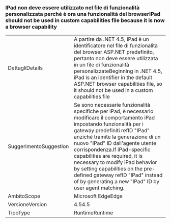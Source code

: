 ### <a name="ipad-should-not-be-used-in-custom-capabilities-file-because-it-is-now-a-browser-capability"></a><span data-ttu-id="a828d-101">IPad non deve essere utilizzato nel file di funzionalità personalizzata perché è ora una funzionalità del browser</span><span class="sxs-lookup"><span data-stu-id="a828d-101">IPad should not be used in custom capabilities file because it is now a browser capability</span></span>

|   |   |
|---|---|
|<span data-ttu-id="a828d-102">Dettagli</span><span class="sxs-lookup"><span data-stu-id="a828d-102">Details</span></span>|<span data-ttu-id="a828d-103">A partire da .NET 4.5, iPad è un identificatore nel file di funzionalità del browser ASP.NET predefinito, pertanto non deve essere utilizzata in un file di funzionalità personalizzate</span><span class="sxs-lookup"><span data-stu-id="a828d-103">Beginning in .NET 4.5, iPad is an identifier in the default ASP.NET browser capabilities file, so it should not be used in a custom capabilities file</span></span>|
|<span data-ttu-id="a828d-104">Suggerimento</span><span class="sxs-lookup"><span data-stu-id="a828d-104">Suggestion</span></span>|<span data-ttu-id="a828d-105">Se sono necessarie funzionalità specifiche per iPad, è necessario modificare il comportamento iPad impostando funzionalità per i gateway predefiniti refID &quot;IPad&quot; anziché tramite la generazione di un nuovo &quot;IPad&quot; ID dall'agente utente corrispondenza.</span><span class="sxs-lookup"><span data-stu-id="a828d-105">If iPad-specific capabilities are required, it is necessary to modify iPad behavior by setting capabilities on the pre-defined gateway refID &quot;IPad&quot; instead of by generating a new &quot;IPad&quot; ID by user agent matching.</span></span>|
|<span data-ttu-id="a828d-106">Ambito</span><span class="sxs-lookup"><span data-stu-id="a828d-106">Scope</span></span>|<span data-ttu-id="a828d-107">Microsoft Edge</span><span class="sxs-lookup"><span data-stu-id="a828d-107">Edge</span></span>|
|<span data-ttu-id="a828d-108">Versione</span><span class="sxs-lookup"><span data-stu-id="a828d-108">Version</span></span>|<span data-ttu-id="a828d-109">4.5</span><span class="sxs-lookup"><span data-stu-id="a828d-109">4.5</span></span>|
|<span data-ttu-id="a828d-110">Tipo</span><span class="sxs-lookup"><span data-stu-id="a828d-110">Type</span></span>|<span data-ttu-id="a828d-111">Runtime</span><span class="sxs-lookup"><span data-stu-id="a828d-111">Runtime</span></span>|

